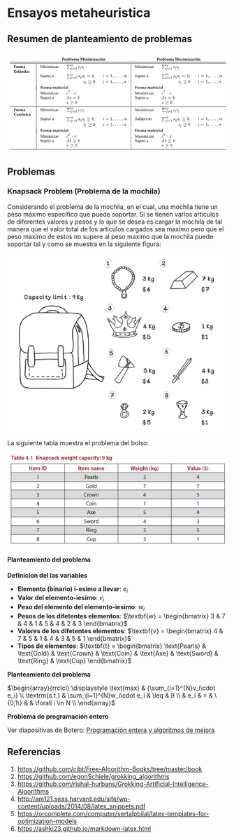 # Ensayos metaheuristica

## Resumen de planteamiento de problemas

![planteamiento](planteamiento.png)

## Problemas

### Knapsack Problem (Problema de la mochila)

Considerando el problema de la mochila, en el cual, una mochila tiene un peso máximo específico que puede soportar. Si se tienen varios articulos de diferentes valores y pesos y lo que se desea es cargar la mochila de tal manera que el valor total de los articulos cargados sea maximo pero que el peso maximo de estos no supere al peso maximo que la mochila puede soportar tal y como se muestra en la siguiente figura:

![problema](problema_bolso.png)

La siguiente tabla muestra el problema del bolso:

![tabla](tabla_problema_bolso.png)

#### Planteamiento del problema

**Definicion del las variables**

* **Elemento (binario) i-esimo a llevar**: $e_i$
* **Valor del elemento-iesimo**: $v_i$
* **Peso del elemento del elemento-iesimo**: $w_i$
* **Pesos de los difetentes elementos**: $\textbf{w} = \begin{bmatrix}
3 & 7  & 4  & 1  & 5 & 4 & 2 & 3  
\end{bmatrix}$
* **Valores de los difetentes elementos**: $\textbf{v} = \begin{bmatrix}
4 & 7  & 5  & 1  & 4 & 3 & 5 & 1  
\end{bmatrix}$
* **Tipos de elementos**: $\textbf{t} = \begin{bmatrix}
\text{Pearls} & \text{Gold} & \text{Crown} & \text{Coin} & \text{Axe} & \text{Sword} & \text{Ring} & \text{Cup} 
\end{bmatrix}$

**Planteamiento del problema**

$\begin{array}{rrclcl}
\displaystyle \text{max} & {\sum_{i=1}^{N}v_i\cdot e_i} \\
\textrm{s.t.} & \sum_{i=1}^{N}w_i\cdot e_i & \leq & 9 \\
& e_i & = & \{0,1\} & & \forall i \in N \\
\end{array}$

**Problema de programación entero**

Ver diapositivas de Botero: [Programación entera y algoritmos de mejora](https://udeaeduco-my.sharepoint.com/personal/juanf_botero_udea_edu_co/_layouts/15/onedrive.aspx?id=%2Fpersonal%2Fjuanf%5Fbotero%5Fudea%5Fedu%5Fco%2FDocuments%2FUniversidad%20de%20Antioquia%2FTecnicasOptimizacion%2FContenido%2FOptimizaci%C3%B3nLineal%2FClase3%2Fclase3%2Epdf&parent=%2Fpersonal%2Fjuanf%5Fbotero%5Fudea%5Fedu%5Fco%2FDocuments%2FUniversidad%20de%20Antioquia%2FTecnicasOptimizacion%2FContenido%2FOptimizaci%C3%B3nLineal%2FClase3&ga=1)




## Referencias

1. https://github.com/cjbt/Free-Algorithm-Books/tree/master/book
2. https://github.com/egonSchiele/grokking_algorithms
3. https://github.com/rishal-hurbans/Grokking-Artificial-Intelligence-Algorithms
4. http://am121.seas.harvard.edu/site/wp-content/uploads/2014/08/latex_snippets.pdf
5. https://orcomplete.com/computer/sertalpbilal/latex-templates-for-optimization-models
6. https://ashki23.github.io/markdown-latex.html